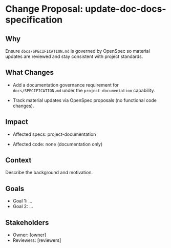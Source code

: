# Change Proposal: update-doc-docs-specification

## Why

Ensure `docs/SPECIFICATION.md` is governed by OpenSpec so material updates are reviewed and stay consistent with project standards.

## What Changes

- Add a documentation governance requirement for `docs/SPECIFICATION.md` under the `project-documentation` capability.

- Track material updates via OpenSpec proposals (no functional code changes).

## Impact

- Affected specs: project-documentation

- Affected code: none (documentation only)

## Context

Describe the background and motivation.


## Goals

- Goal 1: ...
- Goal 2: ...


## Stakeholders

- Owner: [owner]
- Reviewers: [reviewers]

